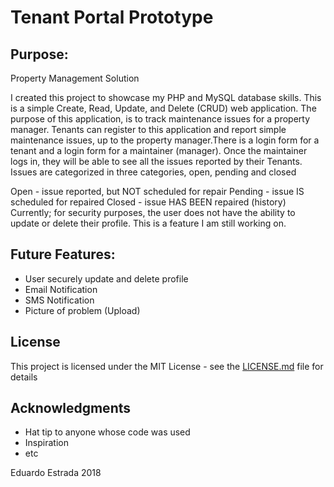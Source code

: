 # Tenant Portal Prototype

## Purpose:
Property Management Solution

I created this project to showcase my PHP and MySQL database skills. This is a simple 
Create, Read, Update, and Delete (CRUD) web application. The purpose of this application, 
is to track maintenance issues for a property manager. Tenants can register to this 
application and report simple maintenance issues, up to the property manager.There is a 
login form for a tenant and a login form for a maintainer (manager). Once the maintainer 
logs in, they will be able to see all the issues reported by their Tenants. Issues are 
categorized in three categories, open, pending and closed

Open - issue reported, but NOT scheduled for repair
Pending - issue IS scheduled for repaired
Closed - issue HAS BEEN repaired (history)
Currently; for security purposes, the user does not have the ability to update or delete 
their profile. This is a feature I am still working on.




## Future Features:

- User securely update and delete profile
- Email Notification
- SMS Notification
- Picture of problem (Upload)



## License

This project is licensed under the MIT License - see the [LICENSE.md](LICENSE.md) file for details

## Acknowledgments

* Hat tip to anyone whose code was used
* Inspiration
* etc




Eduardo Estrada 2018

